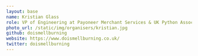 ```yaml
---
layout: base
name: Kristian Glass
role: VP of Engineering at Payoneer Merchant Services & UK Python Association Treasurer
photo_url: /static/img/organisers/kristian.jpg
github: doismellburning
website: https://www.doismellburning.co.uk/
twitter: doismellburning
---
```

